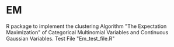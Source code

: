 # EM
R package to implement the clustering Algorithm "The Expectation Maximization" of Categorical Multinomial Variables and Continuous Gaussian Variables.
Test File "Em_test_file.R"
